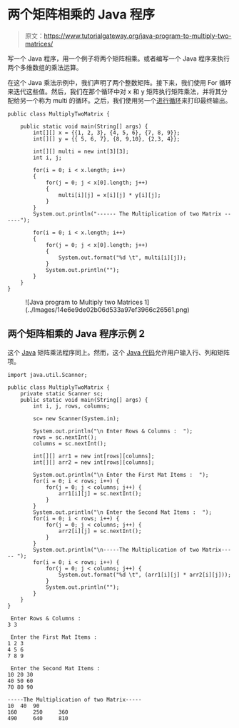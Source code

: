 # 两个矩阵相乘的 Java 程序

> 原文：<https://www.tutorialgateway.org/java-program-to-multiply-two-matrices/>

写一个 Java 程序，用一个例子将两个矩阵相乘。或者编写一个 Java 程序来执行两个多维数组的乘法运算。

在这个 Java 乘法示例中，我们声明了两个整数矩阵。接下来，我们使用 For 循环来迭代这些值。然后，我们在那个循环中对 x 和 y 矩阵执行矩阵乘法，并将其分配给另一个称为 multi 的循环。之后，我们使用另一个[进行循环](https://www.tutorialgateway.org/java-for-loop/)来打印最终输出。

```
public class MultiplyTwoMatrix {

	public static void main(String[] args) {
		int[][] x = {{1, 2, 3}, {4, 5, 6}, {7, 8, 9}};
		int[][] y = {{ 5, 6, 7}, {8, 9,10}, {2,3, 4}};

		int[][] multi = new int[3][3];
		int i, j;

		for(i = 0; i < x.length; i++)
		{
			for(j = 0; j < x[0].length; j++)
			{
				multi[i][j] = x[i][j] * y[i][j];
			}
		}
		System.out.println("------ The Multiplication of two Matrix ------");

		for(i = 0; i < x.length; i++)
		{
			for(j = 0; j < x[0].length; j++)
			{
				System.out.format("%d \t", multi[i][j]);
			}
			System.out.println("");
		}
	}
}
```

<figure class="wp-block-image size-large">![Java program to Multiply two Matrices 1](../Images/14e6e9de02b06d533a97ef3966c26561.png)</figure>

## 两个矩阵相乘的 Java 程序示例 2

这个 [Java](https://www.tutorialgateway.org/learn-java-programs/) 矩阵乘法程序同上。然而，这个 [Java 代码](https://www.tutorialgateway.org/java-tutorial/)允许用户输入行、列和矩阵项。

```
import java.util.Scanner;

public class MultiplyTwoMatrix {
	private static Scanner sc;
	public static void main(String[] args) {
		int i, j, rows, columns;

		sc= new Scanner(System.in);

		System.out.println("\n Enter Rows & Columns :  ");
		rows = sc.nextInt();
		columns = sc.nextInt();

		int[][] arr1 = new int[rows][columns];
		int[][] arr2 = new int[rows][columns];

		System.out.println("\n Enter the First Mat Items :  ");
		for(i = 0; i < rows; i++) {
			for(j = 0; j < columns; j++) {
				arr1[i][j] = sc.nextInt();
			}		
		}
		System.out.println("\n Enter the Second Mat Items :  ");
		for(i = 0; i < rows; i++) {
			for(j = 0; j < columns; j++) {
				arr2[i][j] = sc.nextInt();
			}		
		}
		System.out.println("\n-----The Multiplication of two Matrix----- ");
		for(i = 0; i < rows; i++) {
			for(j = 0; j < columns; j++) {
				System.out.format("%d \t", (arr1[i][j] * arr2[i][j]));
			}
			System.out.println("");
		}
	}
}
```

```
 Enter Rows & Columns :  
3 3

 Enter the First Mat Items :  
1 2 3
4 5 6
7 8 9

 Enter the Second Mat Items :  
10 20 30
40 50 60
70 80 90

-----The Multiplication of two Matrix----- 
10 	40 	90 	
160 	250 	360 	
490 	640 	810 
```